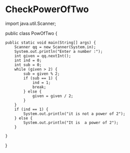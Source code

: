# CheckPowerOfTwo
import java.util.Scanner;

public class PowOfTwo {

	public static void main(String[] args) {
		Scanner qq = new Scanner(System.in);
		System.out.println("Enter a number :");
		int given = qq.nextInt();
		int ind = 0;
		int sub = 0;
		while (given > 2) {
			sub = given % 2;
			if (sub == 1) {
				ind = 1;
				break;
			} else {
				given = given / 2;
			}
		}
		if (ind == 1) {
			System.out.println("it is not a power of 2");
		} else {
			System.out.println("It is  a power of 2");
		}

	}

}
